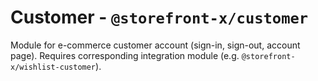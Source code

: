# Customer - `@storefront-x/customer`

Module for e-commerce customer account (sign-in, sign-out, account page). Requires corresponding integration module (e.g. `@storefront-x/wishlist-customer`).
